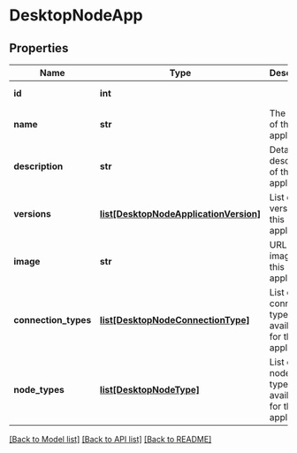# DesktopNodeApp

## Properties
Name | Type | Description | Notes
------------ | ------------- | ------------- | -------------
**id** | **int** |  | [optional] [readonly] 
**name** | **str** | The name of this application | [optional] [readonly] 
**description** | **str** | Detailed description of this application | [optional] [readonly] 
**versions** | [**list[DesktopNodeApplicationVersion]**](DesktopNodeApplicationVersion.md) | List of versions for this application | [optional] [readonly] 
**image** | **str** | URL of image for this application | [optional] [readonly] 
**connection_types** | [**list[DesktopNodeConnectionType]**](DesktopNodeConnectionType.md) | List of connection types available for this application | [optional] [readonly] 
**node_types** | [**list[DesktopNodeType]**](DesktopNodeType.md) | List of nodes types available for this application | [optional] [readonly] 

[[Back to Model list]](../README.md#documentation-for-models) [[Back to API list]](../README.md#documentation-for-api-endpoints) [[Back to README]](../README.md)


